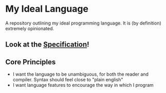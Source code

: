 # My Ideal Language

A repository outlining my ideal programming language. It is (by definition) extremely opinionated. 

## Look at the [Specification](spec/)!

## Core Principles

- I want the language to be unambiguous, for both the reader and compiler. Syntax should feel close to "plain english"
- I want language features to encourage the way in which I program
